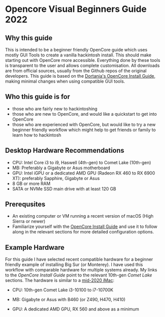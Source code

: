 # Opencore Visual Beginners Guide 2022

## Why this guide

This is intended to be a beginner friendly OpenCore guide which uses mostly GUI Tools to create a vanilla hackintosh install. This should make starting out with OpenCore more accessible. Everything done by these tools is transparent to the user and allows complete customisation. All downloads are from official sources, usually from the Github repos of the original developers. This guide is based on the [Dortania's OpenCore Install Guide](https://dortania.github.io/OpenCore-Install-Guide/), making minimal changes when using compatible GUI tools.

## Who this guide is for

* those who are fairly new to hackintoshing
* those who are new to OpenCore, and would like a quickstart to get into OpenCore
* those who are experienced with OpenCore, but would like to try a new beginner friendly workflow which might help to get friends or family to learn how to hackintosh

## Desktop Hardware Recommendations

* CPU: Intel Core i3 to i9, Haswell (4th-gen) to Comet Lake (10th-gen)
* MB: Preferably a Gigabyte or Asus motherboard
* GPU: Intel iGPU or a dedicated AMD GPU (Radeon RX 460 to RX 6900 XT): preferably Sapphire, Gigabyte or Asus
* 8 GB or more RAM
* SATA or NVMe SSD main drive with at least 120 GB

## Prerequsites

* An existing computer or VM running a recent version of macOS (High Sierra or newer)
* Familiarize yourself with the [OpenCore Install Guide](https://dortania.github.io/OpenCore-Install-Guide/) and use it to follow along in the relevant sections for more detailed configuration options.

## Example Hardware

For this guide I have selected recent compatible hardware for a beginner friendly example of installing Big Sur (or Monterey). I have used this workflow with comparable hardware for multiple systems already. My links to the *OpenCore Install Guide*  point to the relevant 10th-gen *Comet Lake* sections. The hardware is similar to a [mid-2020 iMac](https://everymac.com/systems/apple/imac/specs/imac-core-i7-3.8-8-core-27-inch-retina-5k-2020-20-2-specs.html):

- CPU: 10th-gen Comet Lake i3-10100 to i7-10700K

- MB: Gigabyte or Asus with B460 (or Z490, H470, H410)

- GPU: A dedicated AMD GPU, RX 560 and above as a minimum
